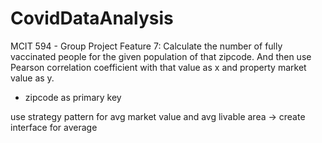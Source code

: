 # CovidDataAnalysis
MCIT 594 - Group Project
Feature 7: 
Calculate the number of fully vaccinated people for the given population of that zipcode. And then use Pearson correlation coefficient with that value as x and property market value as y.
- zipcode as primary key

use strategy pattern for avg market value and avg livable area -> create interface for average 
